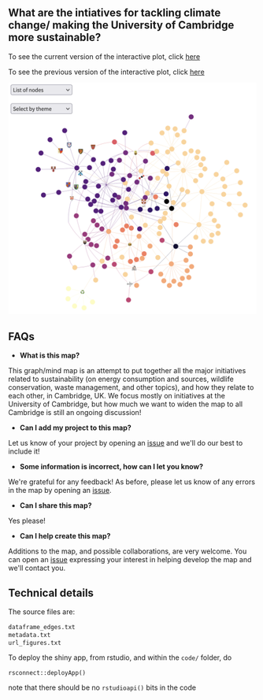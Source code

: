 ## What are the intiatives for tackling climate change/ making the University of Cambridge more sustainable?

<!--- ![graph of initiatives for sustainibility and climate action at the university of cambridge](figures/Cambridge_initiatives_climate_and_sustainability.png) --->


To see the current version of the interactive plot, click [here](https://lm687.shinyapps.io/code/)

To see the previous version of the interactive plot, click [here](https://lm687.github.io/sustainable_uni_of_cam/html_files.html)


![map image](figures/map.png "")

## FAQs
- **What is this map?**

This graph/mind map is an attempt to put together all the major initiatives related to sustainability (on energy consumption and sources, wildlife conservation, waste management, and other topics), and how they relate to each other, in Cambridge, UK. We focus mostly on initiatives at the University of Cambridge, but how much we want to widen the map to all Cambridge is still an ongoing discussion!

- **Can I add my project to this map?**

Let us know of your project by opening an [issue](https://github.com/lm687/sustainable_uni_of_cam/issues) and we'll do our best to include it!

- **Some information is incorrect, how can I let you know?**

We're grateful for any feedback! As before, please let us know of any errors in the map by opening an [issue](https://github.com/lm687/sustainable_uni_of_cam/issues).

- **Can I share this map?**

Yes please!


- **Can I help create this map?**

Additions to the map, and possible collaborations, are very welcome. You can open an [issue](https://github.com/lm687/sustainable_uni_of_cam/issues) expressing your interest in helping develop the map and we'll contact you.

## Technical details
The source files are:

```
dataframe_edges.txt
metadata.txt
url_figures.txt
```

To deploy the shiny app, from rstudio, and within the `code/` folder, do
```
rsconnect::deployApp()
```

note that there should be no `rstudioapi()` bits in the code
